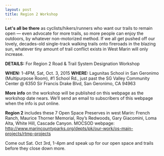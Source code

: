 ```yaml
---
layout: post
title: Region 2 Workshop
---
```


**Let's all be there** as cyclists/hikers/runners who want our trails to remain open — even advocate for more trails, so more people can enjoy the outdoors, by whatever non-motorized method.  If we all get pushed off our lovely, decades-old single-track walking trails onto fireroads in the blazing sun, whatever tiny amount of trail conflict exists in West Marin will only increase.

**DETAILS:** For Region 2 Road & Trail System Designation Workshop

**WHEN:** 1-4PM, Sat, Oct. 3, 2015
**WHERE:** Lagunitas School in San Geronimo (Multipurpose Room), #1 School Rd., just past the SG Valley Community Center @ 6350 Sir Francis Drake Blvd, San Geronimo, CA 94963

**More info** on the workshop will be published on this webpage as the workshop date nears. We’ll send an email to subscribers of this webpage when the info is put online. 

**Region 2** includes these 7 Open Space Preserves in west Marin: French Ranch, Maurice Thorner Memorial, Roy’s Redwoods, Gary Giacomini, Loma Alta, White Hill, Cascade Canyon.
MOCSOD webpage: http://www.marincountyparks.org/depts/pk/our-work/os-main-projects/rtmp-projects

Come out Sat. Oct 3rd, 1-4pm and speak up for our open space and trails before they close down more.  

